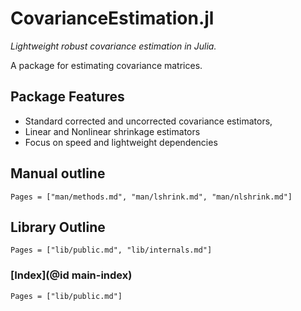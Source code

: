 # CovarianceEstimation.jl

*Lightweight robust covariance estimation in Julia.*

A package for estimating covariance matrices.

## Package Features

- Standard corrected and uncorrected covariance estimators,
- Linear and Nonlinear shrinkage estimators
- Focus on speed and lightweight dependencies

## Manual outline

```@contents
Pages = ["man/methods.md", "man/lshrink.md", "man/nlshrink.md"]
```

## Library Outline

```@contents
Pages = ["lib/public.md", "lib/internals.md"]
```

### [Index](@id main-index)

```@index
Pages = ["lib/public.md"]
```
